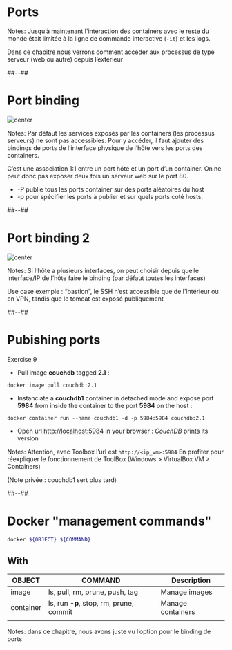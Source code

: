 <!-- .slide: class="transition-white sfeir-bg-blue" -->

# Ports

Notes:
Jusqu’à maintenant l'interaction des containers avec le reste du monde était limitée à la ligne de commande interactive (`-it`) et les logs.

Dans ce chapitre nous verrons comment accéder aux processus de type serveur (web ou autre) depuis l’extérieur


##--##

<!-- .slide: class="sfeir-bg-white-6" -->

# Port binding

![center](./assets/images/ports/binding_1.png)

Notes:
Par défaut les services exposés par les containers (les processus serveurs) ne sont pas accessibles. Pour y accéder, il faut ajouter des bindings de ports de l’interface physique de l’hôte vers les ports des containers.  

C’est une association 1:1 entre un port hôte et un port d’un container. On ne peut donc pas exposer deux fois un serveur web sur le port 80.  

* -P publie tous les ports container sur des ports aléatoires du host
* -p pour spécifier les ports à publier et sur quels ports coté hosts.


##--##

<!-- .slide: class="sfeir-bg-white-6" -->

# Port binding 2

![center](./assets/images/ports/binding_2.png)

Notes:
Si l’hôte a plusieurs interfaces, on peut choisir depuis quelle interface/IP de l’hôte faire le binding (par défaut toutes les interfaces)

Use case exemple : “bastion”, le SSH n’est accessible que de l'intérieur ou en VPN, tandis que le tomcat est exposé publiquement

##--##

<!-- .slide: class="sfeir-bg-white-4 with-code big-code" -->

# Pubishing ports

Exercise 9 <!-- .element: class="exo" -->

* Pull image **couchdb** tagged **2.1** :

```docker
docker image pull couchdb:2.1
```

* Instanciate a **couchdb1** container in detached mode and expose port **5984** from inside the container to the port **5984** on the host :

```docker
docker container run --name couchdb1 -d -p 5984:5984 couchdb:2.1
```

* Open url [http://localhost:5984](http://localhost:5984) in your browser : *CouchDB* prints its version

Notes:
Attention, avec Toolbox l’url est `http://<ip_vm>:5984`
En profiter pour réexpliquer le fonctionnement de ToolBox (Windows > VirtualBox VM > Containers)

(Note privée : couchdb1 sert plus tard)


##--##

<!-- .slide: class="sfeir-bg-white-6 with-code big-code" -->

# Docker "management commands"

```bash
docker ${OBJECT} ${COMMAND}
```

## With <!-- .element: style="margin-top: 5rem; margin-bottom: 5rem;" -->

| OBJECT | COMMAND | Description |
|--|--|--|
| <span class="warning">image</span>      | ls, pull, rm, prune, push, tag | <span class="dark">Manage images</span>     |
| <span class="warning">container</span>  | ls, run **-p**, stop, rm, prune, commit   | <span class="dark">Manage containers</span> |
|  |  |  |

Notes:
dans ce chapitre, nous avons juste vu l’option pour le binding de ports
